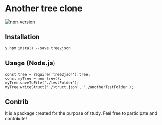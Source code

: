 # Another tree clone

[![npm version](https://badge.fury.io/js/tree2json.svg)](https://badge.fury.io/js/tree2json)

## Installation
```
$ npm install --save tree2json
```

## Usage (Node.js)
```
const tree = require('tree2json').tree;
const myTree = new tree();
myTree.saveToFile('./testFolder');
myTree.writeStruct('./struct.json', './anotherTestFolder');
```

## Contrib
It is a package created for the purpose of study. Feel free to participate and contribute!